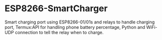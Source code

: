 # ESP8266-SmartCharger
Smart charging port using ESP8266-01/01s and relays to handle charging port, Termux:API for handling phone battery percentage, Python and WiFi-UDP connection to tell the relay when to charge.
